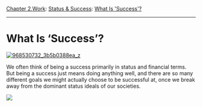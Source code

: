 [Chapter 2.Work](https://www.theschooloflife.com/thebookoflife/category/work/): [Status & Success](https://www.theschooloflife.com/thebookoflife/category/work/status-and-success/): [What Is 'Success'?](https://www.theschooloflife.com/thebookoflife/what-is-success/)

* * *

# What Is ‘Success’?

[![968530732_3b5b0388ea_z](https://www.theschooloflife.com/thebookoflife/wp-content/uploads/2015/07/968530732_3b5b0388ea_z.jpg)](http://www.thebookoflife.org/wp-content/uploads/2015/07/968530732_3b5b0388ea_z.jpg)

We often think of being a success primarily in status and financial terms. But being a success just means doing anything well, and there are so many different goals we might actually choose to be successful at, once we break away from the dominant status ideals of our societies.

[![](https://img.youtube.com/vi/P8b4mZvrui4/0.jpg)](https://www.youtube.com/embed/P8b4mZvrui4 '')
